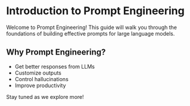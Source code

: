 # Introduction to Prompt Engineering

Welcome to Prompt Engineering! This guide will walk you through the foundations of building effective prompts for large language models.

## Why Prompt Engineering?

- Get better responses from LLMs
- Customize outputs
- Control hallucinations
- Improve productivity

Stay tuned as we explore more!
